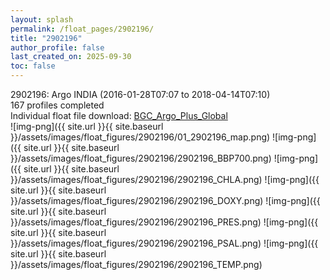 ```yaml
---
layout: splash
permalink: /float_pages/2902196/
title: "2902196"
author_profile: false
last_created_on: 2025-09-30
toc: false
---
```

 
2902196: Argo INDIA (2016-01-28T07:07 to 2018-04-14T07:10)\
167 profiles completed\
Individual float file download: [BGC_Argo_Plus_Global](https://ftp.soest.hawaii.edu/bgc_argo_plus/Individual_Floats/outliers_removed/2902196_Sprof_processed.nc)\
![img-png]({{ site.url }}{{ site.baseurl }}/assets/images/float_figures/2902196/01_2902196_map.png)
![img-png]({{ site.url }}{{ site.baseurl }}/assets/images/float_figures/2902196/2902196_BBP700.png)
![img-png]({{ site.url }}{{ site.baseurl }}/assets/images/float_figures/2902196/2902196_CHLA.png)
![img-png]({{ site.url }}{{ site.baseurl }}/assets/images/float_figures/2902196/2902196_DOXY.png)
![img-png]({{ site.url }}{{ site.baseurl }}/assets/images/float_figures/2902196/2902196_PRES.png)
![img-png]({{ site.url }}{{ site.baseurl }}/assets/images/float_figures/2902196/2902196_PSAL.png)
![img-png]({{ site.url }}{{ site.baseurl }}/assets/images/float_figures/2902196/2902196_TEMP.png)

